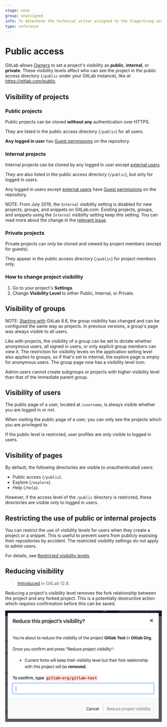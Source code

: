 ```yaml
---
stage: none
group: unassigned
info: To determine the technical writer assigned to the Stage/Group associated with this page, see https://about.gitlab.com/handbook/engineering/ux/technical-writing/#assignments
type: reference
---
```


# Public access

GitLab allows [Owners](../user/permissions.md) to set a project's visibility as **public**, **internal**,
or **private**. These visibility levels affect who can see the project in the
public access directory (`/public` under your GitLab instance), like at <https://gitlab.com/public>

## Visibility of projects

### Public projects

Public projects can be cloned **without any** authentication over HTTPS.

They are listed in the public access directory (`/public`) for all users.

**Any logged in user** has [Guest permissions](../user/permissions.md)
on the repository.

### Internal projects

Internal projects can be cloned by any logged in user except [external users](../user/permissions.md#external-users).

They are also listed in the public access directory (`/public`), but only for logged
in users.

Any logged in users except [external users](../user/permissions.md#external-users) have [Guest permissions](../user/permissions.md)
on the repository.

NOTE:
From July 2019, the `Internal` visibility setting is disabled for new projects, groups,
and snippets on GitLab.com. Existing projects, groups, and snippets using the `Internal`
visibility setting keep this setting. You can read more about the change in the
[relevant issue](https://gitlab.com/gitlab-org/gitlab/-/issues/12388).

### Private projects

Private projects can only be cloned and viewed by project members (except for guests).

They appear in the public access directory (`/public`) for project members only.

### How to change project visibility

1. Go to your project's **Settings**.
1. Change **Visibility Level** to either Public, Internal, or Private.

## Visibility of groups

NOTE:
[Starting with](https://gitlab.com/gitlab-org/gitlab-foss/-/merge_requests/3323) GitLab 8.6,
the group visibility has changed and can be configured the same way as projects.
In previous versions, a group's page was always visible to all users.

Like with projects, the visibility of a group can be set to dictate whether
anonymous users, all signed in users, or only explicit group members can view
it. The restriction for visibility levels on the application setting level also
applies to groups, so if that's set to internal, the explore page is empty
for anonymous users. The group page now has a visibility level icon.

Admin users cannot create subgroups or projects with higher visibility level than that of the immediate parent group.

## Visibility of users

The public page of a user, located at `/username`, is always visible whether
you are logged in or not.

When visiting the public page of a user, you can only see the projects which
you are privileged to.

If the public level is restricted, user profiles are only visible to logged in users.

## Visibility of pages

By default, the following directories are visible to unauthenticated users:

- Public access (`/public`).
- Explore (`/explore`).
- Help (`/help`).

However, if the access level of the `/public` directory is restricted, these directories are visible only to logged in users.

## Restricting the use of public or internal projects

You can restrict the use of visibility levels for users when they create a project or a
snippet. This is useful to prevent users from publicly exposing their repositories
by accident. The restricted visibility settings do not apply to admin users.

For details, see [Restricted visibility levels](../user/admin_area/settings/visibility_and_access_controls.md#restricted-visibility-levels).

## Reducing visibility

> [Introduced](https://gitlab.com/gitlab-org/gitlab/-/issues/33358) in GitLab 12.6.

Reducing a project's visibility level removes the fork relationship between the project and
any forked project. This is a potentially destructive action which requires confirmation before
this can be saved.

![Project visibility change confirmation](img/project_visibility_confirmation_v12_6.png)

<!-- ## Troubleshooting

Include any troubleshooting steps that you can foresee. If you know beforehand what issues
one might have when setting this up, or when something is changed, or on upgrading, it's
important to describe those, too. Think of things that may go wrong and include them here.
This is important to minimize requests for support, and to avoid doc comments with
questions that you know someone might ask.

Each scenario can be a third-level heading, e.g. `### Getting error message X`.
If you have none to add when creating a doc, leave this section in place
but commented out to help encourage others to add to it in the future. -->
